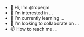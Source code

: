 - 👋 Hi, I’m @roperjm
- 👀 I’m interested in ...
- 🌱 I’m currently learning ...
- 💞️ I’m looking to collaborate on ...
- 📫 How to reach me ...

<!---
roperjm/roperjm is a ✨ special ✨ repository because its `README.md` (this file) appears on your GitHub profile.
You can click the Preview link to take a look at your changes.
--->
